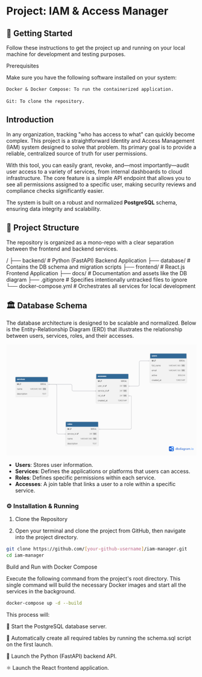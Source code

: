 # Project: IAM & Access Manager

## 🚀 Getting Started

Follow these instructions to get the project up and running on your local machine for development and testing purposes.

Prerequisites

Make sure you have the following software installed on your system:

    Docker & Docker Compose: To run the containerized application.

    Git: To clone the repository.

## Introduction

In any organization, tracking "who has access to what" can quickly become complex. This project is a straightforward Identity and Access Management (IAM) system designed to solve that problem. Its primary goal is to provide a reliable, centralized source of truth for user permissions.

With this tool, you can easily grant, revoke, and—most importantly—audit user access to a variety of services, from internal dashboards to cloud infrastructure. The core feature is a simple API endpoint that allows you to see all permissions assigned to a specific user, making security reviews and compliance checks significantly easier.

The system is built on a robust and normalized **PostgreSQL** schema, ensuring data integrity and scalability.

## 📂 Project Structure

The repository is organized as a mono-repo with a clear separation between the frontend and backend services.

/
├── backend/          # Python (FastAPI) Backend Application
├── database/         # Contains the DB schema and migration scripts
├── frontend/         # React.js Frontend Application
├── docs/             # Documentation and assets like the DB diagram
├── .gitignore        # Specifies intentionally untracked files to ignore
└── docker-compose.yml # Orchestrates all services for local development

## 🏛️ Database Schema

The database architecture is designed to be scalable and normalized. Below is the Entity-Relationship Diagram (ERD) that illustrates the relationship between users, services, roles, and their accesses.

![Database Schema Diagram](./docs/images/db_schema.png)

* **Users**: Stores user information.
* **Services**: Defines the applications or platforms that users can access.
* **Roles**: Defines specific permissions within each service.
* **Accesses**: A join table that links a user to a role within a specific service.

### ⚙️ Installation & Running

1. Clone the Repository

2. Open your terminal and clone the project from GitHub, then navigate into the project directory.

```Bash
git clone https://github.com/[your-github-username]/iam-manager.git
cd iam-manager
```
Build and Run with Docker Compose

Execute the following command from the project's root directory. This single command will build the necessary Docker images and start all the services in the background.

```Bash
docker-compose up -d --build
```
This process will:

🚀 Start the PostgreSQL database server.

📝 Automatically create all required tables by running the schema.sql script on the first launch.

🐍 Launch the Python (FastAPI) backend API.

⚛️ Launch the React frontend application.